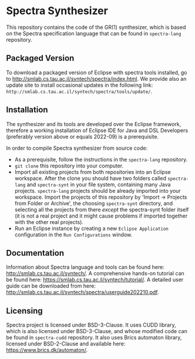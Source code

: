 # Spectra Synthesizer
This repository contains the code of the GR(1) synthesizer, which is based on the Spectra specification language that can be found in `spectra-lang` repository.

## Packaged Version
To download a packaged version of Eclipse with spectra tools installed, go to http://smlab.cs.tau.ac.il/syntech/spectra/index.html.
We provide also an update site to install occasional updates in the following link: `http://smlab.cs.tau.ac.il/syntech/spectra/tools/update/`.

## Installation
The synthesizer and its tools are developed over the Eclipse framework, therefore a working installation of Eclipse IDE for Java and DSL Developers (preferably version above or equals 2022-09) is a prerequisite.

In order to compile Spectra synthesizer from source code:
- As a prerequisite, follow the instructions in the `spectra-lang` repository.
- `git clone` this repository into your computer.
- Import all existing projects from both repositories into an Eclipse workspace. After the clone you should have two folders called `spectra-lang` and `spectra-synt` in your file system, containing many Java projects. `spectra-lang` projects should be already imported into your workspace. Import the projects of this repository by 'Import -> Projects from Folder or Archive', the choosing `spectra-synt` directory, and selecting all the projects from there *except* the spectra-synt folder itself (it is not a real project and it might cause problems if imported together with the other real projects).
- Run an Eclipse instance by creating a new `Eclipse Application` configuration in the `Run Configurations` window.

## Documentation
Information about Spectra language and tools can be found here: http://smlab.cs.tau.ac.il/syntech/.
A comprehensive hands-on tutorial can be found here: https://smlab.cs.tau.ac.il/syntech/tutorial/.
A detailed user guide can be downloaded from here: http://smlab.cs.tau.ac.il/syntech/spectra/userguide202210.pdf.

## Licensing
Spectra project is licensed under BSD-3-Clause. It uses CUDD library, which is also licensed under BSD-3-Clause, and whose modified code can be found in `spectra-cudd` repository. It also uses Brics automaton library, licensed under BSD-2-Clause and available here: https://www.brics.dk/automaton/.
